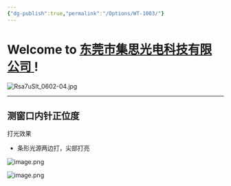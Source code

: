 ```yaml
---
{"dg-publish":true,"permalink":"/Options/WT-1003/"}
---
```



# Welcome to [东莞市集思光电科技有限公司 ](https://jisicn.top) ! 

![Rsa7uSlt_0602-04.jpg](https://tc.jisicn.top/img/202303301656475.jpg)


---

## 测窗口内针正位度

打光效果
- 条形光源两边打，尖部打亮

![image.png](https://tc.jisicn.top/img/202304141935523.png)


![image.png](https://tc.jisicn.top/img/202304141936188.png)


